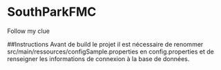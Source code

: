 # SouthParkFMC
Follow my clue

##Instructions
Avant de build le projet il est nécessaire de renommer src/main/ressources/configSample.properties en config.properties et de renseigner les informations de connexion à la base de données.